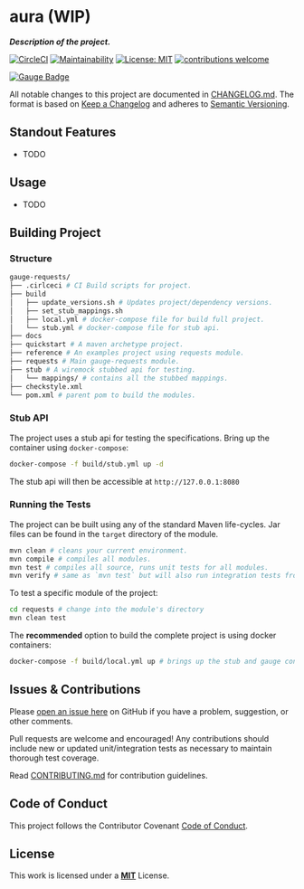 # aura (WIP)
*__Description of the project.__*

[![CircleCI](https://circleci.com/gh/sitture/aura.svg?style=shield)](https://circleci.com/gh/sitture/aura) [![Maintainability](https://api.codeclimate.com/v1/badges/b5cc25a0c4b0722a6c60/maintainability)](https://codeclimate.com/github/sitture/aura/maintainability) [![License: MIT](https://img.shields.io/badge/License-MIT-yellow.svg?maxAge=2592000)](https://opensource.org/licenses/MIT) [![contributions welcome](https://img.shields.io/badge/contributions-welcome-brightgreen.svg?style=flat)](../../issues)

[![Gauge Badge](https://gauge.org/Gauge_Badge.svg)](https://gauge.org)

All notable changes to this project are documented in [CHANGELOG.md](CHANGELOG.md).
The format is based on [Keep a Changelog](http://keepachangelog.com/en/1.0.0/)
and adheres to [Semantic Versioning](http://semver.org/spec/v2.0.0.html).

## Standout Features

* TODO

## Usage

* TODO

## Building Project

### Structure

```bash
gauge-requests/
├── .cirlceci # CI Build scripts for project.
├── build
│   ├── update_versions.sh # Updates project/dependency versions.
│   ├── set_stub_mappings.sh
│   ├── local.yml # docker-compose file for build full project.
│   └── stub.yml # docker-compose file for stub api.
├── docs
├── quickstart # A maven archetype project.
├── reference # An examples project using requests module.
├── requests # Main gauge-requests module.
├── stub # A wiremock stubbed api for testing.
│   └── mappings/ # contains all the stubbed mappings.
├── checkstyle.xml
└── pom.xml # parent pom to build the modules.
```

### Stub API

The project uses a stub api for testing the specifications. Bring up the container using `docker-compose`:

```bash
docker-compose -f build/stub.yml up -d
```

The stub api will then be accessible at `http://127.0.0.1:8080`

### Running the Tests

The project can be built using any of the standard Maven life-cycles. Jar files can be found in the `target` directory of the module.

```bash
mvn clean # cleans your current environment.
mvn compile # compiles all modules.
mvn test # compiles all source, runs unit tests for all modules.
mvn verify # same as `mvn test` but will also run integration tests from quickstart module.
```

To test a specific module of the project:

```bash
cd requests # change into the module's directory
mvn clean test
```

The __recommended__ option to build the complete project is using docker containers:

```bash
docker-compose -f build/local.yml up # brings up the stub and gauge containers to build the project.
```

## Issues & Contributions

Please [open an issue here](../../issues) on GitHub if you have a problem, suggestion, or other comments.

Pull requests are welcome and encouraged! Any contributions should include new or updated unit/integration tests as necessary to maintain thorough test coverage.

Read [CONTRIBUTING.md](CONTRIBUTING.md) for contribution guidelines.

## Code of Conduct

This project follows the Contributor Covenant [Code of Conduct](CODE_OF_CONDUCT.md).

## License

This work is licensed under a [__MIT__](https://mit-license.org/) License.

